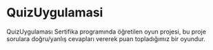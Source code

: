 # QuizUygulamasi
QuizUygulaması
Sertifika programında öğretilen oyun projesi, bu proje sorulara doğru/yanlış cevapları vererek puan topladığımız bir oyundur.
